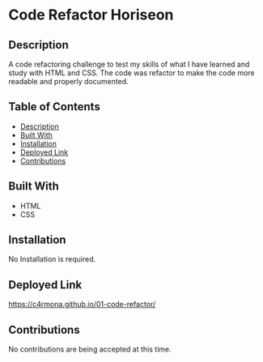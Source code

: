 # Code Refactor Horiseon 

## Description
A code refactoring challenge to test my skills of what I have learned and study with HTML and CSS. The code was refactor to make the code more readable and properly documented.

## Table of Contents
- [Description](#Description)
- [Built With](#Built-With)
- [Installation](#Installation)
- [Deployed Link](#Deployed-Link)
- [Contributions](#Contributions)

## Built With

- HTML
- CSS

## Installation
No Installation is required.

## Deployed Link
https://c4rmona.github.io/01-code-refactor/

## Contributions
No contributions are being accepted at this time.
